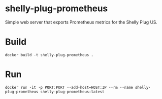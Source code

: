 # shelly-plug-prometheus

Simple web server that exports Prometheus metrics for the Shelly Plug US.

# Build

```
docker build -t shelly-plug-prometheus .
```

# Run

```
docker run -it -p PORT:PORT --add-host=HOST:IP --rm --name shelly-plug-prometheus shelly-plug-prometheus:latest
```
